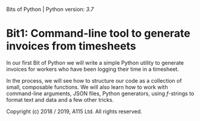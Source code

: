 Bits of Python | Python version:  _3.7_

# Bit1: Command-line tool to generate invoices from timesheets

In our first Bit of Python we will write a simple Python utility to generate invoices for workers who have been logging their time in a timesheet. 

In the process, we will see how to structure our code as a collection of small, composable functions. We will also learn how to work with command-line arguments, JSON files, Python generators, using _f_-strings to format text and data and a few other tricks. 


Copyright (c) 2018 / 2019, A115 Ltd. All rights reserved. 
